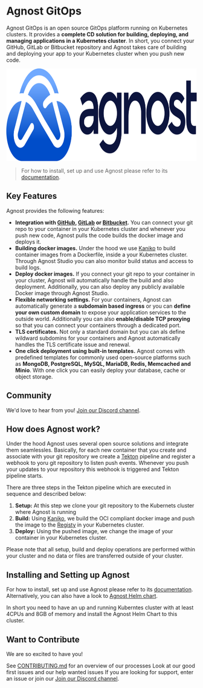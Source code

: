 # Agnost GitOps

Agnost GitOps is an open source GitOps platform running on Kubernetes clusters. It provides a **complete CD solution for building, deploying, and managing applications in a Kubernetes cluster**. In short, you connect your GitHub, GitLab or Bitbucket repository and Agnost takes care of building and deploying your app to your Kubernetes cluster when you push new code.

<p align="center">
<img width="960" height="245" src="https://github.com/cloud-agnost/agnost-gitops/blob/main/agnost.svg" alt="Agnost logo"></img>
</p>

> For how to install, set up and use Agnost please refer to its [documentation](https://agnost.dev).

## Key Features

Agnost provides the following features:
- **Integration with [GitHub](https://github.com), [GitLab](https://gitlab.com) or [Bitbucket](https://bitbucket.com).** You can connect your git repo to your container in your Kubernetes cluster and whenever you push new code, Agnost pulls the code builds the docker image and deploys it. 
- **Building docker images.** Under the hood we use [Kaniko](https://github.com/GoogleContainerTools/kaniko) to build container images from a Dockerfile, inside a your Kubernetes cluster. Through Agnost Studio you can also monitor build status and access to build logs.
- **Deploy docker images.** If you connect your git repo to your container in your cluster, Agnost will automatically handle the build and also deployment. Additionally, you can also deploy any publicly available Docker image through Agnost Studio.
- **Flexible networking settings.** For your containers, Agnost can automatically generate a **subdomain based ingress** or you can **define your own custom domain** to expose your application services to the outside world. Additionally you can also **enable/disable TCP proxying** so that you can connect your containers through a dedicated port.
- **TLS certificates.** Not only a standard domain but you can als define wildward subdomins for your containers and Agnost automatically handles the TLS certificate issue and renewal.
- **One click deployment using built-in templates.** Agnost comes with predefined templates for commonly used open-source platforms such as **MongoDB, PostgreSQL, MySQL, MariaDB, Redis, Memcached and Minio**. With one click you can easily deploy your database, cache or object storage.

## Community

We'd love to hear from you! [Join our Discord channel](https://discord.gg/5NhssWVm).

## How does Agnost work?

Under the hood Agnost uses several open source solutions and integrate them seamlessles. Basically, for each new container that you create and associate with your git repository we create a [Tekton](https://tekton.dev/) pipeline and register a webhook to yoru git repository to listen push events. Whenever you push your updates to your repository this webhook is triggered and Tekton pipeline starts. 

There are three steps in the Tekton pipeline which are executed in sequence and described below:
1. **Setup:** At this step we clone your git repository to the Kubernets cluster where Agnost is running
2. **Build:** Using [Kaniko](https://github.com/GoogleContainerTools/kaniko), we build the OCI compliant docker image and push the image to the [Registy](https://distribution.github.io/distribution/) in your Kubernetes cluster. 
3. **Deploy:** Using the pushed image, we change the image of your container in your Kubernetes cluster.

Please note that all setup, build and deploy operations are performed within your cluster and no data or files are transferred outside of your cluster.

## Installing and Setting up Agnost

For how to install, set up and use Agnost please refer to its [documentation](https://agnost.dev). Alternatively, you can also have a look to [Agnost Helm chart](https://github.com/cloud-agnost/agnost-gitops-charts).

In short you need to have an up and running Kuberntes cluster with at least 4CPUs and 8GB of memory and install the Agnost Helm Chart to this cluster.

## Want to Contribute

We are so excited to have you!

See [CONTRIBUTING.md](https://github.com/cloud-agnost/agnost-gitops/blob/main/CONTRIBUTING.md) for an overview of our processes
Look at our good first issues and our help wanted issues
If you are looking for support, enter an issue or join our [Join our Discord channel](https://discord.gg/5NhssWVm).
